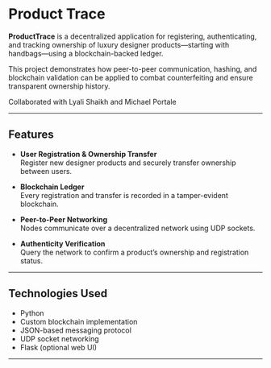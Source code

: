 # Product Trace

**ProductTrace** is a decentralized application for registering, authenticating, and tracking ownership of luxury designer products—starting with handbags—using a blockchain-backed ledger.

This project demonstrates how peer-to-peer communication, hashing, and blockchain validation can be applied to combat counterfeiting and ensure transparent ownership history.

Collaborated with Lyali Shaikh and Michael Portale

---

## Features

- **User Registration & Ownership Transfer**  
  Register new designer products and securely transfer ownership between users.

- **Blockchain Ledger**  
  Every registration and transfer is recorded in a tamper-evident blockchain.

- **Peer-to-Peer Networking**  
  Nodes communicate over a decentralized network using UDP sockets.

- **Authenticity Verification**  
  Query the network to confirm a product’s ownership and registration status.

---

## Technologies Used

- Python
- Custom blockchain implementation
- JSON-based messaging protocol
- UDP socket networking
- Flask (optional web UI)

---


